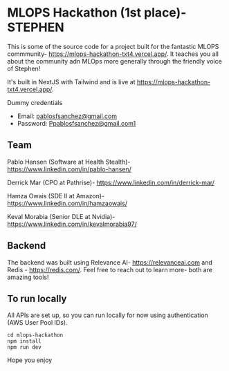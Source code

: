 # MLOPS Hackathon (1st place)- STEPHEN

This is some of the source code for a project built for the fantastic MLOPS commmunity- https://mlops-hackathon-txt4.vercel.app/. It teaches you all about the community adn MLOps more generally through the friendly voice of Stephen!

It's built in NextJS with Tailwind and is live at https://mlops-hackathon-txt4.vercel.app/.

Dummy credentials
- Email: pablosfsanchez@gmail.com
- Password: Ppablosfsanchez@gmail.com1

## Team

Pablo Hansen (Software at Health Stealth)- https://www.linkedin.com/in/pablo-hansen/

Derrick Mar (CPO at Pathrise)- https://www.linkedin.com/in/derrick-mar/

Hamza Owais (SDE II at Amazon)- https://www.linkedin.com/in/hamzaowais/

Keval Morabia (Senior DLE at Nvidia)- https://www.linkedin.com/in/kevalmorabia97/

## Backend

The backend was built using Relevance AI- https://relevanceai.com and Redis - https://redis.com/. Feel free to reach out to learn more- both are amazing tools!

## To run locally

All APIs are set up, so you can run locally for now using authentication (AWS User Pool IDs).

```
cd mlops-hackathon
npm install
npm run dev
```

Hope you enjoy
